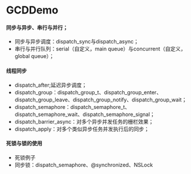 # GCDDemo
#### 同步与异步、串行与并行；
* 同步与异步调度：dispatch_sync与dispatch_async；
* 串行与并行队列：serial（自定义，main queue）与concurrent（自定义，global queue）；

#### 线程同步
* dispatch_after;延迟异步调度；
* dispatch_group：dispatch_group_t、dispatch_group_enter、dispatch_group_leave、dispatch_group_notify、dispatch_group_wait；
* dispatch_semaphore：dispatch_semaphore_t、dispatch_semaphore_wait、dispatch_semaphore_signal；
* dispatch_barrier_async：对多个异步并发任务的栅栏效果；
* dispatch_apply：对多个类似异步任务并发执行后的同步；

#### 死锁与锁的使用
* 死锁例子
* 同步锁：dispatch_semaphore、@synchronized、NSLock
